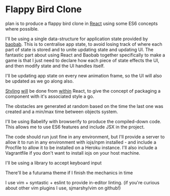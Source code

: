 # Flappy Bird Clone

plan is to produce a flappy bird clone in
[React](https://github.com/facebook/react) using some ES6 concepts where
possible.

I'll be using a single data-structure for application state provided by
[baobab](https://github.com/Yomguithereal/baobab). This is to centralise app
state, to avoid losing track of where each part of state is stored and to unite
updating state and updating UI. The fantastic part about using React and Baobab
together specifically to make a game is that I just need to declare how each
piece of state effects the UI, and then modify state and the UI handles itself.

I'll be updating app state on every new animation frame, so the UI will also be
updated as we go along also.

[Styling](https://andreypopp.com/posts/2014-08-06-react-style.html) 
[will](https://speakerdeck.com/vjeux/react-css-in-js) be done from
[within](http://facebook.github.io/react/tips/inline-styles.html) React, to
give the concept of packaging a component with it's associated style a go.


The obstacles are generated at random based on the time the last one was created
and a min/max time between objects system.


I'll be using Babelify with browserify to produce the compiled-down
code. This allows me to use ES6 features and include JSX in the project.

The code should run just fine in any environment, but I'll provide a server to
allow it to run in any environment with iojs/npm installed - and include a
Procfile to allow it to be installed on a Heroku instance. I'll also include a
Vagrantfile if you don't want to install iojs on your host machine.

I'll be using a library to accept keyboard input

There'll be a futurama theme if I finish the mechanics in time

I use vim + syntastic + eslint to provide in-editor linting. (if you're curious
about other vim plugins I use, sjmarshy/vim on github!)
